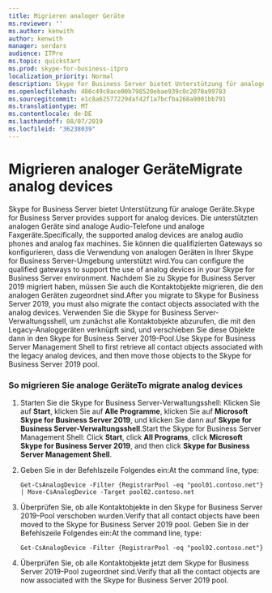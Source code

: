 ```yaml
---
title: Migrieren analoger Geräte
ms.reviewer: ''
ms.author: kenwith
author: kenwith
manager: serdars
audience: ITPro
ms.topic: quickstart
ms.prod: skype-for-business-itpro
localization_priority: Normal
description: Skype for Business Server bietet Unterstützung für analoge Geräte. Die unterstützten analogen Geräte sind analoge Audio-Telefone und analoge Faxgeräte. Sie können die qualifizierten Gateways so konfigurieren, dass die Verwendung von analogen Geräten in Ihrer Skype for Business Server-Umgebung unterstützt wird. Nachdem Sie zu Skype for Business Server 2019 migriert haben, müssen Sie auch die Kontaktobjekte migrieren, die den analogen Geräten zugeordnet sind. Verwenden Sie die Skype for Business Server-Verwaltungsshell, um zunächst alle Kontaktobjekte abzurufen, die mit den Legacy-Analoggeräten verknüpft sind, und verschieben Sie diese Objekte dann in den Skype for Business Server 2019-Pool.
ms.openlocfilehash: 486c49c0ace00b798520ebae939c0c2070a99783
ms.sourcegitcommit: e1c8a62577229daf42f1a7bcfba268a9001bb791
ms.translationtype: MT
ms.contentlocale: de-DE
ms.lasthandoff: 08/07/2019
ms.locfileid: "36238039"
---
```

# <a name="migrate-analog-devices"></a><span data-ttu-id="4af99-107">Migrieren analoger Geräte</span><span class="sxs-lookup"><span data-stu-id="4af99-107">Migrate analog devices</span></span>

<span data-ttu-id="4af99-108">Skype for Business Server bietet Unterstützung für analoge Geräte.</span><span class="sxs-lookup"><span data-stu-id="4af99-108">Skype for Business Server provides support for analog devices.</span></span> <span data-ttu-id="4af99-109">Die unterstützten analogen Geräte sind analoge Audio-Telefone und analoge Faxgeräte.</span><span class="sxs-lookup"><span data-stu-id="4af99-109">Specifically, the supported analog devices are analog audio phones and analog fax machines.</span></span> <span data-ttu-id="4af99-110">Sie können die qualifizierten Gateways so konfigurieren, dass die Verwendung von analogen Geräten in Ihrer Skype for Business Server-Umgebung unterstützt wird.</span><span class="sxs-lookup"><span data-stu-id="4af99-110">You can configure the qualified gateways to support the use of analog devices in your Skype for Business Server environment.</span></span> <span data-ttu-id="4af99-111">Nachdem Sie zu Skype for Business Server 2019 migriert haben, müssen Sie auch die Kontaktobjekte migrieren, die den analogen Geräten zugeordnet sind.</span><span class="sxs-lookup"><span data-stu-id="4af99-111">After you migrate to Skype for Business Server 2019, you must also migrate the contact objects associated with the analog devices.</span></span> <span data-ttu-id="4af99-112">Verwenden Sie die Skype for Business Server-Verwaltungsshell, um zunächst alle Kontaktobjekte abzurufen, die mit den Legacy-Analoggeräten verknüpft sind, und verschieben Sie diese Objekte dann in den Skype for Business Server 2019-Pool.</span><span class="sxs-lookup"><span data-stu-id="4af99-112">Use Skype for Business Server Management Shell to first retrieve all contact objects associated with the legacy analog devices, and then move those objects to the Skype for Business Server 2019 pool.</span></span>

### <a name="to-migrate-analog-devices"></a><span data-ttu-id="4af99-113">So migrieren Sie analoge Geräte</span><span class="sxs-lookup"><span data-stu-id="4af99-113">To migrate analog devices</span></span>

1. <span data-ttu-id="4af99-114">Starten Sie die Skype for Business Server-Verwaltungsshell: Klicken Sie auf **Start**, klicken Sie auf **Alle Programme**, klicken Sie auf **Microsoft Skype for Business Server 2019**, und klicken Sie dann auf **Skype for Business Server-Verwaltungsshell**.</span><span class="sxs-lookup"><span data-stu-id="4af99-114">Start the Skype for Business Server Management Shell: Click **Start**, click **All Programs**, click **Microsoft Skype for Business Server 2019**, and then click **Skype for Business Server Management Shell**.</span></span>

2. <span data-ttu-id="4af99-115">Geben Sie in der Befehlszeile Folgendes ein:</span><span class="sxs-lookup"><span data-stu-id="4af99-115">At the command line, type:</span></span>

   ```
   Get-CsAnalogDevice -Filter {RegistrarPool -eq "pool01.contoso.net"} | Move-CsAnalogDevice -Target pool02.contoso.net
   ```

3. <span data-ttu-id="4af99-116">Überprüfen Sie, ob alle Kontaktobjekte in den Skype for Business Server 2019-Pool verschoben wurden.</span><span class="sxs-lookup"><span data-stu-id="4af99-116">Verify that all contact objects have been moved to the Skype for Business Server 2019 pool.</span></span> <span data-ttu-id="4af99-117">Geben Sie in der Befehlszeile Folgendes ein:</span><span class="sxs-lookup"><span data-stu-id="4af99-117">At the command line, type:</span></span>

   ```
   Get-CsAnalogDevice -Filter {RegistrarPool -eq "pool02.contoso.net"}
   ```

4. <span data-ttu-id="4af99-118">Überprüfen Sie, ob alle Kontaktobjekte jetzt dem Skype for Business Server 2019-Pool zugeordnet sind.</span><span class="sxs-lookup"><span data-stu-id="4af99-118">Verify that all the contact objects are now associated with the Skype for Business Server 2019 pool.</span></span>


